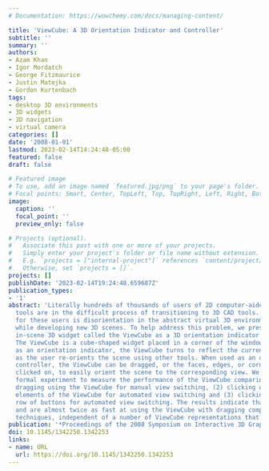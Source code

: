```yaml
---
# Documentation: https://wowchemy.com/docs/managing-content/

title: 'ViewCube: A 3D Orientation Indicator and Controller'
subtitle: ''
summary: ''
authors:
- Azam Khan
- Igor Mordatch
- George Fitzmaurice
- Justin Matejka
- Gordon Kurtenbach
tags:
- desktop 3D environments
- 3D widgets
- 3D navigation
- virtual camera
categories: []
date: '2008-01-01'
lastmod: 2023-02-14T14:24:48-05:00
featured: false
draft: false

# Featured image
# To use, add an image named `featured.jpg/png` to your page's folder.
# Focal points: Smart, Center, TopLeft, Top, TopRight, Left, Right, BottomLeft, Bottom, BottomRight.
image:
  caption: ''
  focal_point: ''
  preview_only: false

# Projects (optional).
#   Associate this post with one or more of your projects.
#   Simply enter your project's folder or file name without extension.
#   E.g. `projects = ["internal-project"]` references `content/project/deep-learning/index.md`.
#   Otherwise, set `projects = []`.
projects: []
publishDate: '2023-02-14T19:24:48.659687Z'
publication_types:
- '1'
abstract: 'Literally hundreds of thousands of users of 2D computer-aided design (CAD)
  tools are in the difficult process of transitioning to 3D CAD tools. A common problem
  for these users is disorientation in the abstract virtual 3D environments that occur
  while developing new 3D scenes. To help address this problem, we present a novel
  in-scene 3D widget called the ViewCube as a 3D orientation indicator and controller.
  The ViewCube is a cube-shaped widget placed in a corner of the window. When acting
  as an orientation indicator, the ViewCube turns to reflect the current view direction
  as the user re-orients the scene using other tools. When used as an orientation
  controller, the ViewCube can be dragged, or the faces, edges, or corners can be
  clicked on, to easily orient the scene to the corresponding view. We conducted a
  formal experiment to measure the performance of the ViewCube comparing: (1) ArcBall-style
  dragging using the ViewCube for manual view switching, (2) clicking on face/edge/corner
  elements of the ViewCube for automated view switching and (3) clicking on a dedicated
  row of buttons for automated view switching. The results indicate that users prefer
  and are almost twice as fast at using the ViewCube with dragging compared to clicking
  techniques, independent of a number of ViewCube representations that we examined.'
publication: '*Proceedings of the 2008 Symposium on Interactive 3D Graphics and Games*'
doi: 10.1145/1342250.1342253
links:
- name: URL
  url: https://doi.org/10.1145/1342250.1342253
---
```


